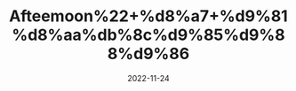 ---
title: 'Afteemoon%22+%d8%a7+%d9%81%d8%aa%db%8c%d9%85%d9%88%d9%86'
date: '2022-11-24' 
metatag: '' 
inventory: '0' 
draft: false 
# meta description 
shortDescripton: ''
description: 'Herbs+%d8%ac%da%91%db%8c+%d8%a8%d9%88%d9%b9%db%8c'
longdescription: ''
tags: ''
brand: ''
subCategory: ''
unit: '50 gm-Pk'
sellCount: '0'
featured: False
# product Price
price: '50.0'
# Product Short Description
shortDescription: ''
productID: '0BCD49D8-9648-ED11-996A-005056B3A416'
type: 'products'
category: 'Herbs+%d8%ac%da%91%db%8c+%d8%a8%d9%88%d9%b9%db%8c' 
thumnailproduct: 'https://eraconnect.blob.core.windows.net/product-images/aminsaddiquidawakhana/ae232e8e-4bac-4a9c-ac6a-fd25007ce22c.webp' 
images:
  - image: 'https://eraconnect.blob.core.windows.net/product-images/aminsaddiquidawakhana/ae232e8e-4bac-4a9c-ac6a-fd25007ce22c.webp'  
Variants:
---